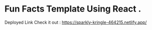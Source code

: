 # Fun Facts Template Using React          .


Deployed Link Check it out : https://sparkly-kringle-464215.netlify.app/



 
